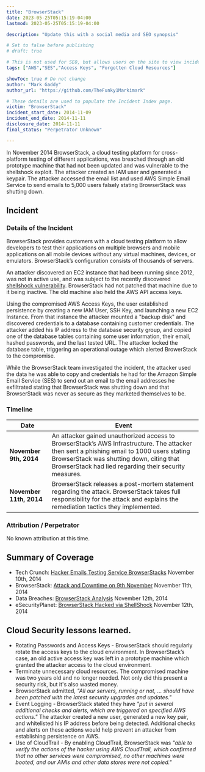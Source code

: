 ```yaml
---
title: "BrowserStack"
date: 2023-05-25T05:15:19-04:00
lastmod: 2023-05-25T05:15:19-04:00

description: "Update this with a social media and SEO synopsis"

# Set to false before publishing
# draft: true

# This is not used for SEO, but allows users on the site to view incidents by keyword
tags: ["AWS","SES","Access Keys", "Forgotten Cloud Resources"]

showToc: true # Do not change
author: "Mark Gaddy"
author_url: "https://github.com/TheFunky1Markimark"

# These details are used to populate the Incident Index page.
victim: "BrowserStack"
incident_start_date: 2014-11-09
incident_end_date: 2014-11-11
disclosure_date: 2014-11-11
final_status: "Perpetrator Unknown"

---
```


In November 2014 BrowserStack, a cloud testing platform for cross-platform testing of different applications, was breached through an old prototype machine that had not been updated and was vulnerable to the shellshock exploit. The attacker created an IAM user and generated a keypair. The attacker accessed the email list and used AWS Simple Email Service to send emails to 5,000 users falsely stating BrowserStack was shutting down.

<!--more--> <!-- This separates the synopsis from the main body -->

## Incident
### Details of the Incident

BrowserStack provides customers with a cloud testing platform to allow developers to test their applications on multiple browsers and mobile applications on all mobile devices without any virtual machines, devices, or emulators. BrowserStack’s configuration consists of thousands of servers.

An attacker discovered an EC2 instance that had been running since 2012, was not in active use, and was subject to the recently discovered [shellshock vulnerability](https://en.wikipedia.org/wiki/Shellshock_(software_bug)). BrowserStack had not patched that machine due to it being inactive. The old machine also held the AWS API access keys.

Using the compromised AWS Access Keys, the user established persistence by creating a new IAM User, SSH Key, and launching a new EC2 Instance. From that instance the attacker mounted a "backup disk" and discovered credentials to a database containing customer credentials. The attacker added his IP address to the database security group, and copied one of the database tables containing some user information, their email, hashed passwords, and the last tested URL. The attacker locked the database table, triggering an operational outage which alerted BrowerStack to the compromise.

While the BrowserStack team investigated the incident, the attacker used the data he was able to copy and credentials he had for the Amazon Simple Email Service (SES) to send out an email to the email addresses he exfiltrated stating that BrowserStack was shutting down and that BrowserStack was never as secure as they marketed themselves to be.


### Timeline
| Date | Event |
| ------ | ----- |
| **November 9th, 2014** | An attacker gained unauthorized access to BrowserStack’s AWS Infrastructure. The attacker then sent a phishing email to 1000 users stating BrowserStack was shutting down, citing that BrowserStack had lied regarding their security measures. |
| **November 11th, 2014** | BrowserStack releases a post-mortem statement regarding the attack. BrowserStack takes full responsibility for the attack and explains the remediation tactics they implemented.|

### Attribution / Perpetrator
No known attribution at this time.

## Summary of Coverage

* Tech Crunch:  [Hacker Emails Testing Service BrowserStacks](https://techcrunch.com/2014/11/10/hacker-emails-testing-service-browserstacks-customers-says-company-lied-about-security/?guccounter=1&guce_referrer=aHR0cHM6Ly93d3cuZ29vZ2xlLmNvbS8&guce_referrer_sig=AQAAAHZij-Q8M6sIGhgsZJztlekMHwi___X45RcbK0NCV4RhiV9uBrP7Ki8fHMfdsVF8RaBMu79L1Us5ZwHz6hloo0TGt3RqJcgAZGMeST7EMn0-srt4ifxOnOMwyuaXJFc0-RL9dIWuBDFuHE5-FdexgBL2GC6d4PImaEtuWp4yGAA7) November 10th, 2014
* BrowserStack: [Attack and Downtime on 9th November](https://web.archive.org/web/20141220062119/http://www.browserstack.com:80/attack-and-downtime-on-9-November) November 11th, 2014
* Data Breaches: [BrowserStack Analysis](https://archive.ph/rsmmS) November 12th, 2014
* eSecurityPlanet: [BrowserStack Hacked via ShellShock](https://www.esecurityplanet.com/networks/browserstack-hacked-via-shellshock/) November 12th, 2014


## Cloud Security lessons learned.
* Rotating Passwords and Access Keys - BrowserStack should regularly rotate the access keys to the cloud environment. In BrowserStack’s case, an old active access key was left in a prototype machine which granted the attacker access to the cloud environment.
* Terminate unnecessary cloud resources. The compromised machine was two years old and no longer needed. Not only did this present a security risk, but it's also wasted money.
* BrowserStack admitted, *"All our servers, running or not, … should have been patched with the latest security upgrades and updates."*
* Event Logging - BrowserStack stated they have *"put in several additional checks and alerts, which are triggered on specified AWS actions."* The attacker created a new user, generated a new key pair, and whitelisted his IP address before being detected. Additional checks and alerts on these actions would help prevent an attacker from establishing persistence on AWS.
* Use of CloudTrail - By enabling CloudTrail, BrowserStack was *"able to verify the actions of the hacker using AWS CloudTrail, which confirmed that no other services were compromised, no other machines were booted, and our AMIs and other data stores were not copied."*
